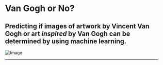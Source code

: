 # Van Gogh or No?

Predicting if images of artwork by Vincent Van Gogh or art _inspired_ by Van Gogh can be determined by using machine learning.
---
![Image](https://vangoghornot.s3.amazonaws.com/van_gogh/the-starry-night.jpg)

---

